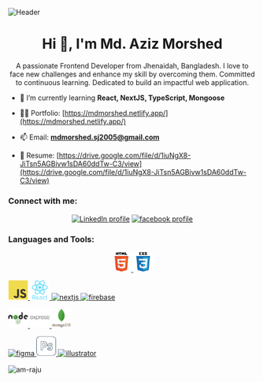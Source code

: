 ![Header](https://i.ibb.co/rpPLvQk/git-banner.jpg)
<h1 align="center">Hi 👋, I'm Md. Aziz Morshed</h1>
<p align="center">A passionate Frontend Developer from Jhenaidah, Bangladesh. I love to face new challenges and enhance my skill by overcoming them. Committed to continuous learning. Dedicated to build an impactful web application.</p>




- 🌱 I’m currently learning **React, NextJS, TypeScript, Mongoose**

- 👨‍💻 Portfolio: [https://mdmorshed.netlify.app/](https://mdmorshed.netlify.app/)

- 📫 Email: **mdmorshed.sj2005@gmail.com**

- 📄 Resume: [https://drive.google.com/file/d/1iuNgX8-JiTsn5AGBivw1sDA60ddTw-C3/view](https://drive.google.com/file/d/1iuNgX8-JiTsn5AGBivw1sDA60ddTw-C3/view)

<h3 align="left">Connect with me:</h3>
<p align="center">
<a href="https://www.linkedin.com/in/md-aziz-morshed-4b1462280/" target="_blank"><img align="center" src="https://i.ibb.co/VT2R6LY/linkedin.png" alt="LinkedIn profile" height="35" width="130" /></a>
<a href="https://www.facebook.com/profile.php?id=61558277339618" target="_blank"><img align="center" src="https://i.ibb.co/3NBpdMt/facebook6.png" alt="facebook profile" height="35" width="130" /></a>
</p>

<h3 align="left">Languages and Tools:</h3>
<p align="center"> <a href="https://www.w3.org/html/" target="_blank" rel="noreferrer"> <img src="https://raw.githubusercontent.com/devicons/devicon/master/icons/html5/html5-original-wordmark.svg" alt="html5" width="40" height="40"/> </a> <a href="https://www.w3schools.com/css/" target="_blank" rel="noreferrer"> <img src="https://raw.githubusercontent.com/devicons/devicon/master/icons/css3/css3-original-wordmark.svg" alt="css3" width="40" height="40"/> </a>
  
<a href="https://developer.mozilla.org/en-US/docs/Web/JavaScript" target="_blank" rel="noreferrer"> <img src="https://raw.githubusercontent.com/devicons/devicon/master/icons/javascript/javascript-original.svg" alt="javascript" width="40" height="40"/> </a><a href="https://reactjs.org/" target="_blank" rel="noreferrer"> <img src="https://raw.githubusercontent.com/devicons/devicon/master/icons/react/react-original-wordmark.svg" alt="react" width="40" height="40"/> </a><a href="https://nextjs.org/" target="_blank" rel="noreferrer"> <img src="https://cdn.worldvectorlogo.com/logos/nextjs-2.svg" alt="nextjs" width="40" height="40"/> </a><a href="https://firebase.google.com/" target="_blank" rel="noreferrer"> <img src="https://www.vectorlogo.zone/logos/firebase/firebase-icon.svg" alt="firebase" width="40" height="40"/> </a>


<a href="https://nodejs.org" target="_blank" rel="noreferrer"> <img src="https://raw.githubusercontent.com/devicons/devicon/master/icons/nodejs/nodejs-original-wordmark.svg" alt="nodejs" width="40" height="40"/> </a><a href="https://expressjs.com" target="_blank" rel="noreferrer"> <img src="https://raw.githubusercontent.com/devicons/devicon/master/icons/express/express-original-wordmark.svg" alt="express" width="40" height="40"/> </a><a href="https://www.mongodb.com/" target="_blank" rel="noreferrer"> <img src="https://raw.githubusercontent.com/devicons/devicon/master/icons/mongodb/mongodb-original-wordmark.svg" alt="mongodb" width="40" height="40"/> </a>

 <a href="https://www.figma.com/" target="_blank" rel="noreferrer"> <img src="https://www.vectorlogo.zone/logos/figma/figma-icon.svg" alt="figma" width="40" height="40"/> </a><a href="https://www.photoshop.com/en" target="_blank" rel="noreferrer"> <img src="https://raw.githubusercontent.com/devicons/devicon/master/icons/photoshop/photoshop-line.svg" alt="photoshop" width="40" height="40"/> </a>   <a href="https://www.adobe.com/in/products/illustrator.html" target="_blank" rel="noreferrer"> <img src="https://www.vectorlogo.zone/logos/adobe_illustrator/adobe_illustrator-icon.svg" alt="illustrator" width="40" height="40"/> </a>      </p>

<p><img align="center" src="https://github-readme-stats.vercel.app/api/top-langs?username=am-raju&show_icons=true&locale=en&layout=compact" alt="am-raju" /></p>


